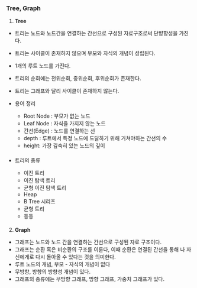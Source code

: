 ### Tree, Graph

1. **Tree**
- 트리는 노드와 노드간을 연결하는 간선으로 구성된 자료구조로써 단뱡향성을 가진다.
- 트리는 사이클이 존재하지 않으며 부모와 자식의 개념이 성립된다.
- 1개의 루트 노드를 가진다.
- 트리의 순회에는 전위순회, 중위순회, 후위순회가 존재한다.
- 트리는 그래프와 달리 사이클이 존재하지 않는다.

- 용어 정리
  - Root Node : 부모가 없는 노드
  - Leaf Node : 자식을 가지지 않는 노드
  - 간선(Edge) : 노드를 연결하는 선
  - depth : 루트에서 특정 노드에 도달하기 위해 거쳐야하는 간선의 수
  - height: 가장 깊숙히 있는 노드의 깊이
  ####
- 트리의 종류
  - 이진 트리
  - 이진 탐색 트리
  - 균형 이진 탐색 트리
  - Heap
  - B Tree 시리즈
  - 균형 트리
  - 등등
####
2. **Graph**
- 그래프는 노드와 노드 간을 연결하는 간선으로 구성된 자료 구조이다.
- 그래프는 순환 혹은 비순환의 구조를 이룬다, 이때 순환은 연결된 간선을 통해 나 자신에게로 다시 돌아올 수 있다는 것을 의미한다.
- 루트 노드의 개념, 부모 - 자식의 개념이 없다
- 무방향, 방향의 방향성 개념이 있다.
- 그래프의 종류에는 무방향 그래프, 방향 그래프, 가중치 그래프가 있다.